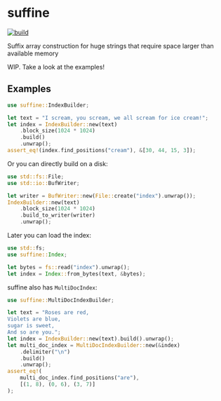 # suffine

[![build](https://github.com/mosmeh/suffine/workflows/build/badge.svg)](https://github.com/mosmeh/suffine/actions)

Suffix array construction for huge strings that require space larger than available memory

WIP. Take a look at the examples!

## Examples

```rust
use suffine::IndexBuilder;

let text = "I scream, you scream, we all scream for ice cream!";
let index = IndexBuilder::new(text)
    .block_size(1024 * 1024)
    .build()
    .unwrap();
assert_eq!(index.find_positions("cream"), &[30, 44, 15, 3]);
```

Or you can directly build on a disk:

```rust
use std::fs::File;
use std::io::BufWriter;

let writer = BufWriter::new(File::create("index").unwrap());
IndexBuilder::new(text)
    .block_size(1024 * 1024)
    .build_to_writer(writer)
    .unwrap();
```

Later you can load the index:

```rust
use std::fs;
use suffine::Index;

let bytes = fs::read("index").unwrap();
let index = Index::from_bytes(text, &bytes);
```

suffine also has `MultiDocIndex`:

```rust
use suffine::MultiDocIndexBuilder;

let text = "Roses are red,
Violets are blue,
sugar is sweet,
And so are you.";
let index = IndexBuilder::new(text).build().unwrap();
let multi_doc_index = MultiDocIndexBuilder::new(&index)
    .delimiter("\n")
    .build()
    .unwrap();
assert_eq!(
    multi_doc_index.find_positions("are"),
    [(1, 8), (0, 6), (3, 7)]
);
```
